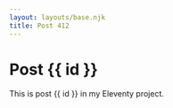 ```yaml
---
layout: layouts/base.njk
title: Post 412
---
```


# Post {{ id }}

This is post {{ id }} in my Eleventy project.
